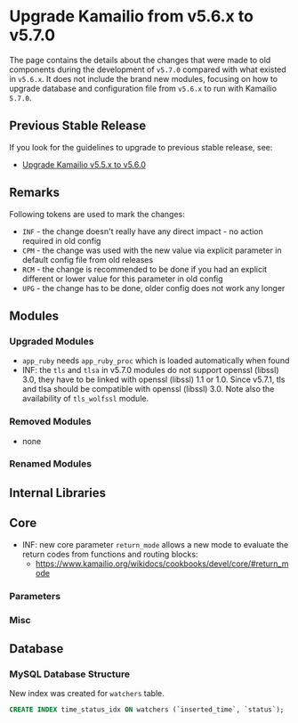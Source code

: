 # Upgrade Kamailio from v5.6.x to v5.7.0

The page contains the details about the changes that were made to old
components during the development of `v5.7.0` compared with what existed
in `v5.6.x`. It does not include the brand new modules, focusing on how to
upgrade database and configuration file from `v5.6.x` to run with Kamailio
`5.7.0`.

## Previous Stable Release

If you look for the guidelines to upgrade to previous stable release,
see:

-   [Upgrade Kamailio v5.5.x to v5.6.0](5.5.x-to-5.6.0.md)

## Remarks

Following tokens are used to mark the changes:

-   `INF` - the change doesn't really have any direct impact - no action
    required in old config
-   `CPM` - the change was used with the new value via explicit parameter
    in default config file from old releases
-   `RCM` - the change is recommended to be done if you had an explicit
    different or lower value for this parameter in old config
-   `UPG` - the change has to be done, older config does not work any
    longer

## Modules

### Upgraded Modules

  * `app_ruby` needs `app_ruby_proc` which is loaded automatically when found
  * INF: the `tls` and `tlsa` in v5.7.0 modules do not support openssl (libssl) 3.0, they have to be linked with openssl (libssl) 1.1 or 1.0. Since v5.7.1, tls and tlsa should be compatible with openssl (libssl) 3.0. Note also the availability of `tls_wolfssl` module.

### Removed Modules

-   none

### Renamed Modules

## Internal Libraries

## Core

  * INF: new core parameter `return_mode` allows a new mode to evaluate the return codes from functions and routing blocks:
    * https://www.kamailio.org/wikidocs/cookbooks/devel/core/#return_mode

### Parameters

### Misc

## Database

### MySQL Database Structure

New index was created for `watchers` table.

```sql
CREATE INDEX time_status_idx ON watchers (`inserted_time`, `status`);
```
